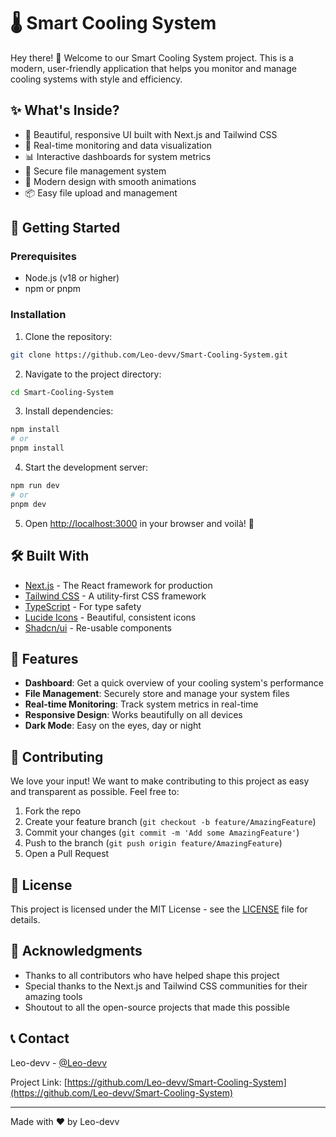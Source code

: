 # 🌡️ Smart Cooling System

Hey there! 👋 Welcome to our Smart Cooling System project. This is a modern, user-friendly application that helps you monitor and manage cooling systems with style and efficiency.

## ✨ What's Inside?

- 📱 Beautiful, responsive UI built with Next.js and Tailwind CSS
- 🔄 Real-time monitoring and data visualization
- 📊 Interactive dashboards for system metrics
- 🔐 Secure file management system
- 🌈 Modern design with smooth animations
- 📦 Easy file upload and management

## 🚀 Getting Started

### Prerequisites
- Node.js (v18 or higher)
- npm or pnpm

### Installation

1. Clone the repository:
```bash
git clone https://github.com/Leo-devv/Smart-Cooling-System.git
```

2. Navigate to the project directory:
```bash
cd Smart-Cooling-System
```

3. Install dependencies:
```bash
npm install
# or
pnpm install
```

4. Start the development server:
```bash
npm run dev
# or
pnpm dev
```

5. Open [http://localhost:3000](http://localhost:3000) in your browser and voilà! 🎉

## 🛠️ Built With

- [Next.js](https://nextjs.org/) - The React framework for production
- [Tailwind CSS](https://tailwindcss.com/) - A utility-first CSS framework
- [TypeScript](https://www.typescriptlang.org/) - For type safety
- [Lucide Icons](https://lucide.dev/) - Beautiful, consistent icons
- [Shadcn/ui](https://ui.shadcn.com/) - Re-usable components

## 📱 Features

- **Dashboard**: Get a quick overview of your cooling system's performance
- **File Management**: Securely store and manage your system files
- **Real-time Monitoring**: Track system metrics in real-time
- **Responsive Design**: Works beautifully on all devices
- **Dark Mode**: Easy on the eyes, day or night

## 🤝 Contributing

We love your input! We want to make contributing to this project as easy and transparent as possible. Feel free to:

1. Fork the repo
2. Create your feature branch (`git checkout -b feature/AmazingFeature`)
3. Commit your changes (`git commit -m 'Add some AmazingFeature'`)
4. Push to the branch (`git push origin feature/AmazingFeature`)
5. Open a Pull Request

## 📝 License

This project is licensed under the MIT License - see the [LICENSE](LICENSE) file for details.

## 🙏 Acknowledgments

- Thanks to all contributors who have helped shape this project
- Special thanks to the Next.js and Tailwind CSS communities for their amazing tools
- Shoutout to all the open-source projects that made this possible

## 📞 Contact

Leo-devv - [@Leo-devv](https://github.com/Leo-devv)

Project Link: [https://github.com/Leo-devv/Smart-Cooling-System](https://github.com/Leo-devv/Smart-Cooling-System)

---

Made with ❤️ by Leo-devv 